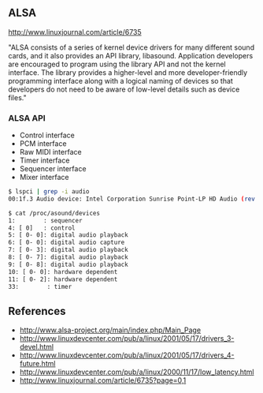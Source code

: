 ## ALSA
http://www.linuxjournal.com/article/6735

"ALSA consists of a series of kernel device drivers for many different sound
cards, and it also provides an API library, libasound. Application developers
are encouraged to program using the library API and not the kernel interface.
The library provides a higher-level and more developer-friendly programming
interface along with a logical naming of devices so that developers do not need
to be aware of low-level details such as device files."

### ALSA API
- Control interface
- PCM interface
- Raw MIDI interface
- Timer interface
- Sequencer interface
- Mixer interface

```bash
$ lspci | grep -i audio
00:1f.3 Audio device: Intel Corporation Sunrise Point-LP HD Audio (rev 21)
```

```bash
$ cat /proc/asound/devices 
1:        : sequencer
4: [ 0]   : control
5: [ 0- 0]: digital audio playback
6: [ 0- 0]: digital audio capture
7: [ 0- 3]: digital audio playback
8: [ 0- 7]: digital audio playback
9: [ 0- 8]: digital audio playback
10: [ 0- 0]: hardware dependent
11: [ 0- 2]: hardware dependent
33:        : timer
```

## References
- http://www.alsa-project.org/main/index.php/Main_Page
- http://www.linuxdevcenter.com/pub/a/linux/2001/05/17/drivers_3-devel.html
- http://www.linuxdevcenter.com/pub/a/linux/2001/05/17/drivers_4-future.html
- http://www.linuxdevcenter.com/pub/a/linux/2000/11/17/low_latency.html
- http://www.linuxjournal.com/article/6735?page=0,1
